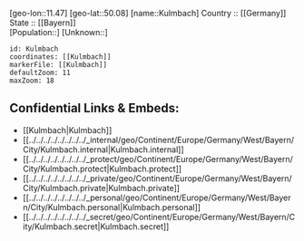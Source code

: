 ﻿---
location: [50.08,11.47] 
mapzoom: [7,12] 
mapmarker: city 
type: City
tags:
- geo/City


SpocWebEntityId: 31689
isDeleted: false
confidential: public

---
[geo-lon::11.47] 
[geo-lat::50.08] 
[name::Kulmbach] 
Country :: [[Germany]]  
State :: [[Bayern]]  
[Population::] 
[Unknown::] 


```leaflet
id: Kulmbach
coordinates: [[Kulmbach]] 
markerFile: [[Kulmbach]] 
defaultZoom: 11 
maxZoom: 18
```


## Confidential Links & Embeds: 
- [[Kulmbach|Kulmbach]]  
- [[../../../../../../../../_internal/geo/Continent/Europe/Germany/West/Bayern/City/Kulmbach.internal|Kulmbach.internal]] 
- [[../../../../../../../../_protect/geo/Continent/Europe/Germany/West/Bayern/City/Kulmbach.protect|Kulmbach.protect]] 
- [[../../../../../../../../_private/geo/Continent/Europe/Germany/West/Bayern/City/Kulmbach.private|Kulmbach.private]] 
- [[../../../../../../../../_personal/geo/Continent/Europe/Germany/West/Bayern/City/Kulmbach.personal|Kulmbach.personal]] 
- [[../../../../../../../../_secret/geo/Continent/Europe/Germany/West/Bayern/City/Kulmbach.secret|Kulmbach.secret]] 
